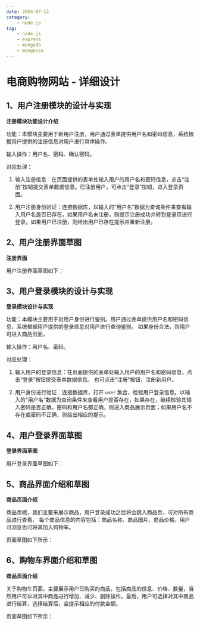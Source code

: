 ```yaml
---
date: 2024-07-12
category:
    - node.js
tag:
    - node.js
    - express
    - mongodb
    - mongoose
---
```

 # 电商购物网站 - 详细设计
##  1、用户注册模块的设计与实现

**注册模块功能设计介绍**

功能：本模块主要用于新用户注册，用户通过表单提供用户名和密码信息，系统根据用户提供的注册信息对用户进行具体操作。

输入操作：用户名、密码、确认密码。

对应处理：

  1. 输入注册信息：在页面提供的表单处输入用户的用户名和密码信息，点击“注册”按钮提交表单数据信息。已注册用户，可点击“登录”按钮，进入登录页面。 

  2. 用户注册身份验证：连接数据库，以输入的“用户名”数据为查询条件来查看输入用户名是否已存在，如果用户名未注册，则提示注册成功并转到登录页进行登录，如果用户已注册，则给出用户已存在提示并重新注册。 

##  2、用户注册界面草图

**注册界面**

用户注册界面草图如下：

##  3、用户登录模块的设计与实现

**登录模块设计与实现**

功能：本模块主要用于对用户身份进行鉴别。用户通过表单提供用户名和密码信息，系统根据用户提供的登录信息对用户进行查询鉴别。
如果身份合法，则用户可进入商品页面。

输入操作：用户名、密码。

对应处理：

  1. 输入用户的登录信息：在页面提供的表单处输入用户的用户名和密码信息，点击“登录”按钮提交表单数据信息。 也可点击“注册”按钮，注册新用户。 

  2. 用户身份进行验证：连接数据库，打开 ` user ` 集合，检验用户登录信息。以输入的“用户名”数据为查询条件来查看用户是否存在，如果存在，继续检验其输入密码是否正确，密码和用户名都正确，则进入商品展示页面；如果用户名不存在或密码不正确，则给出相应的提示。 

##  4、用户登录界面草图

**登录界面草图**

用户登录界面草图如下：

##  5、商品界面介绍和草图

**商品页面介绍**

商品页呢，我们主要来展示商品，用户登录成功之后将会跳入商品页，可对所有商品进行查看，
每个商品信息的内容包括：商品名称、商品图片、商品价格，用户可浏览也可将其加入购物车。

页面草图如下所示：

##  6、购物车界面介绍和草图

**商品页面介绍**

关于购物车页面，主要展示用户已购买的商品，包括商品的信息、价格、数量，当然用户可以对其中商品进行增加、减少、删除操作，最后，用户可选择对其中商品进行结算，选择结算后，会提示相应的付款金额。

页面草图如下所示：

